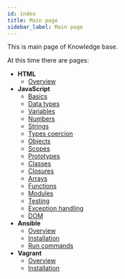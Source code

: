 ```yaml
---
id: index
title: Main page
sidebar_label: Main page
---
```


This is main page of Knowledge base.

At this time there are pages:

- **HTML**
  - [Overview](html/overview.md)
- **JavaScript**
  - [Basics](javascript/basics)
  - [Data types](javascript/data-types)
  - [Variables](javascript/variables)
  - [Numbers](javascript/numbers)
  - [Strings](javascript/strings)
  - [Types coercion](javascript/types-coercion)
  - [Objects](javascript/objects)
  - [Scopes](javascript/scopes)
  - [Prototypes](javascript/prototypes)
  - [Classes](javascript/classes)
  - [Closures](javascript/closures)
  - [Arrays](javascript/arrays)
  - [Functions](javascript/functions)
  - [Modules](javascript/modules)
  - [Testing](javascript/testing)
  - [Exception handling](javascript/exception-handling)
  - [DOM](javascript/dom)
- **Ansible**
  - [Overview](ansible/overview.md)
  - [Installation](ansible/installation.md)
  - [Run commands](ansible/run-commands.md)
- **Vagrant**
  - [Overview](vagrant/overview.md)
  - [Installation](vagrant/installation.md)
